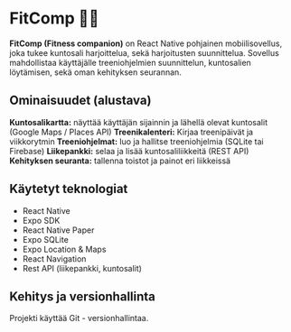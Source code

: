 # FitComp 🏋️‍♂️

**FitComp (Fitness companion)** on React Native pohjainen mobiilisovellus, joka tukee kuntosali harjoittelua, sekä harjoitusten suunnittelua. Sovellus mahdollistaa käyttäjälle treeniohjelmien suunnittelun, kuntosalien löytämisen, sekä oman kehityksen seurannan.

## Ominaisuudet (alustava)

**Kuntosalikartta:** näyttää käyttäjän sijainnin ja lähellä olevat kuntosalit (Google Maps / Places API)
**Treenikalenteri:** Kirjaa treenipäivät ja viikkorytmin
**Treeniohjelmat:** luo ja hallitse treeniohjelmia (SQLite tai Firebase)
**Liikepankki:** selaa ja lisää kuntosaliliikkeitä (REST API)
**Kehityksen seuranta:** tallenna toistot ja painot eri liikkeissä


## Käytetyt teknologiat

- React Native
- Expo SDK
- React Native Paper
- Expo SQLite
- Expo Location & Maps
- React Navigation
- Rest API (liikepankki, kuntosalit)


## Kehitys ja versionhallinta

Projekti käyttää Git - versionhallintaa.